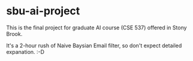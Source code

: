 sbu-ai-project
==============

This is the final project for graduate AI course (CSE 537) offered in Stony Brook.

It's a 2-hour rush of Naive Baysian Email filter, so don't expect detailed expanation. :-D



